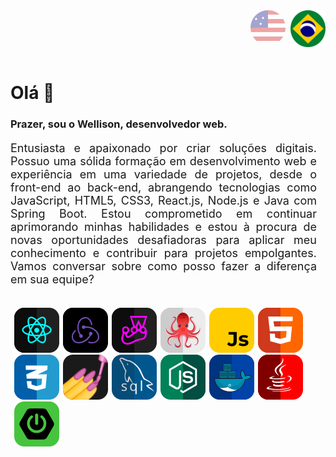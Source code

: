 
<style>

abbr {
  text-decoration: none;
  margin-left: 6px;
}
.flex {
  display: flex;
  flex-direction: row;
  word-wrap: wrap;
}

.left {
  justify-content: end;
}

.link {
  cursor: pointer;
  margin-left: 8px;
}

.link:hover {
  opacity: 1;
}

.subtitle {
  font-style: italic;
  font-size: 20px;
  color: #777;
  margin: 0;
}

.unselected {
  opacity: 0.35;
}

p {
  font-size: 18px;
  max-width: 490px;
  text-align: justify;
}

.container {
  max-width: 580px;
  flex-wrap: wrap;
}

.waving-hand {
    display: inline-block;
    animation: wave .6s 3, pause 30s infinite;
    transform-origin: center;
  }

  @keyframes wave {
    0% {
      transform: rotate(0deg);
    }
    50% {
      transform: rotate(-25deg);
    }
    100% {
      transform: rotate(0deg);
    }
  }

</style>



<header class="flex left">
    <a href="./README.md">
      <img class="link unselected" src="./assets/iconus.svg" alt="language: EN-US" />
    </a>
    <img class="link disable" src="./assets/iconbr.svg" alt="language: PT-BR" href="./ptbr.md"/>
</header>


<h1> Olá <span class="waving-hand">👋</span></h1>

<h3> Prazer, sou o Wellison, desenvolvedor web.</h3>
<p class="subtitle"></p>

<p>Entusiasta e apaixonado por criar soluções digitais. Possuo uma sólida formação em desenvolvimento web e experiência em uma variedade de projetos, desde o front-end ao back-end, abrangendo tecnologias como JavaScript, HTML5, CSS3, React.js, Node.js e Java com Spring Boot. Estou comprometido em continuar aprimorando minhas habilidades e estou à procura de novas oportunidades desafiadoras para aplicar meu conhecimento e contribuir para projetos empolgantes. Vamos conversar sobre como posso fazer a diferença em sua equipe?</p>
<br>


<span class="flex container">
  <abbr title="React JS">
    <img alt="React js" src="./assets/reactjs.svg">
  </abbr>

  <abbr title="Redux">
    <img alt="Redux" src="./assets/redux.svg">
  </abbr>

  <abbr title="Jest Testing Library">
    <img alt="Jest" src="./assets/jest.svg">
  </abbr>

  <abbr title="React Testing library">
    <img alt="React-Testing-Library" src="./assets/rtl.svg">
  </abbr>

  <abbr title="Javascript ES6">
    <img alt="Javascript ES6" src="./assets/js.svg">
  </abbr>

  <abbr title="HTML 5">
    <img alt="HTML5" src="./assets/html5.svg">
  </abbr>

  <abbr title="CSS 3">
    <img alt="CSS3" src="./assets/css3.svg">
  </abbr>

  <abbr title="Styled components">
    <img alt="Styled-Components" src="./assets/styled-comp.svg">
  </abbr>

  <abbr title="My Sql">
    <img alt="" src="./assets/mysql.svg">
  </abbr>

  <abbr title="Node.js">
    <img alt="" src="./assets/nodejs.svg">
  </abbr>

  <abbr title="Docker">
    <img alt="" src="./assets/docker.svg">
  </abbr>

  <abbr title="Java">
    <img alt="" src="./assets/java.svg">
  </abbr>

  <abbr title="Spring Boot">
    <img alt="" src="./assets/springboot.svg">
  </abbr>
</span>
